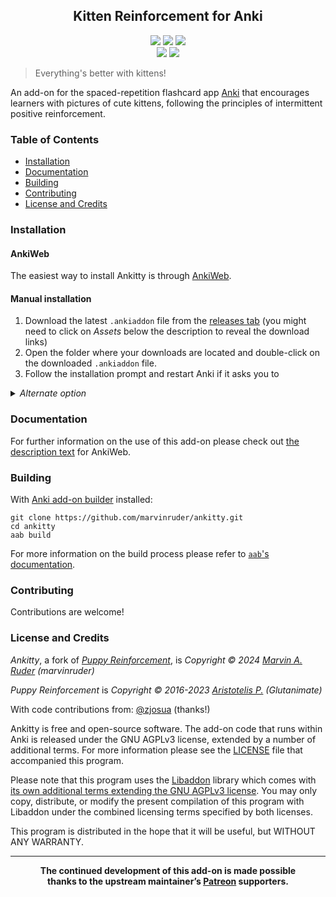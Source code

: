 <h2 align="center">Kitten Reinforcement for Anki</h2>

<p align="center">
<a title="Latest (pre-)release" href="https://github.com/marvinruder/ankitty/releases"><img src ="https://img.shields.io/github/release-pre/marvinruder/ankitty.svg?colorB=brightgreen"></a>
<a title="License: GNU AGPLv3" href="https://github.com/marvinruder/ankitty/blob/main/LICENSE"><img  src="https://img.shields.io/badge/license-GNU AGPLv3-green.svg"></a>
<a title="Rate on AnkiWeb" href="https://ankiweb.net/shared/info/1319623242"><img src="https://glutanimate.com/logos/ankiweb-rate.svg"></a>
<br>
<a title="Buy upstream maintainer a coffee :)" href="https://ko-fi.com/X8X0L4YV"><img src="https://img.shields.io/badge/ko--fi-contribute%20upstream-%23579ebd.svg"></a>
<a title="Support upstream maintainer on Patreon :D" href="https://www.patreon.com/bePatron?u=7522179"><img src="https://img.shields.io/badge/patreon-support%20upstream-%23f96854.svg"></a>
</p>

> Everything's better with kittens!

An add-on for the spaced-repetition flashcard app [Anki](https://apps.ankiweb.net/) that encourages learners with pictures of cute kittens, following the principles of intermittent positive reinforcement.

### Table of Contents <!-- omit in toc -->

<!-- MarkdownTOC levels="1,2,3" -->

- [Installation](#installation)
- [Documentation](#documentation)
- [Building](#building)
- [Contributing](#contributing)
- [License and Credits](#license-and-credits)

<!-- /MarkdownTOC -->

### Installation

#### AnkiWeb <!-- omit in toc -->

The easiest way to install Ankitty is through [AnkiWeb](https://ankiweb.net/shared/info/1319623242).

#### Manual installation <!-- omit in toc -->

1. Download the latest `.ankiaddon` file from the [releases tab](https://github.com/marvinruder/ankitty/releases) (you might need to click on *Assets* below the description to reveal the download links)
2. Open the folder where your downloads are located and double-click on the downloaded `.ankiaddon` file.
3. Follow the installation prompt and restart Anki if it asks you to

<details>

<summary><i>Alternate option</i></summary>

1. Download the latest `.ankiaddon` package from the [releases tab](https://github.com/marvinruder/ankitty/releases) (you might need to click on *Assets* below the description to reveal the download links)
2. From Anki's main window, head to *Tools* → *Add-ons*
3. Drag-and-drop the `.ankiaddon` package onto the add-ons list
4. Restart Anki

</details>

### Documentation

For further information on the use of this add-on please check out [the description text](docs/description.md) for AnkiWeb.

### Building

With [Anki add-on builder](https://github.com/glutanimate/anki-addon-builder/) installed:

    git clone https://github.com/marvinruder/ankitty.git
    cd ankitty
    aab build

For more information on the build process please refer to [`aab`'s documentation](https://github.com/glutanimate/anki-addon-builder/#usage).

### Contributing

Contributions are welcome!

### License and Credits

*Ankitty*, a fork of *[Puppy Reinforcement](https://github.com/glutanimate/puppy-reinforcement)*, is *Copyright © 2024 [Marvin A. Ruder](https://github.com/marvinruder) (marvinruder)*

*Puppy Reinforcement* is *Copyright © 2016-2023 [Aristotelis P.](https://glutanimate.com/) (Glutanimate)*

With code contributions from: [@zjosua](https://github.com/zjosua) (thanks!)

Ankitty is free and open-source software. The add-on code that runs within Anki is released under the GNU AGPLv3 license, extended by a number of additional terms. For more information please see the [LICENSE](https://github.com/marvinruder/ankitty/blob/main/LICENSE) file that accompanied this program.

Please note that this program uses the [Libaddon](https://github.com/glutanimate/anki-libaddon/) library which comes with [its own additional terms extending the GNU AGPLv3 license](https://github.com/marvinruder/ankitty/blob/main/src/puppy_reinforcement/libaddon/LICENSE). You may only copy, distribute, or modify the present compilation of this program with Libaddon under the combined licensing terms specified by both licenses.

This program is distributed in the hope that it will be useful, but WITHOUT ANY WARRANTY.

----

<b>
<div align="center">The continued development of this add-on is made possible <br>thanks to the upstream maintainer’s <a href="https://www.patreon.com/glutanimate">Patreon</a>  supporters.</div>
</b>
